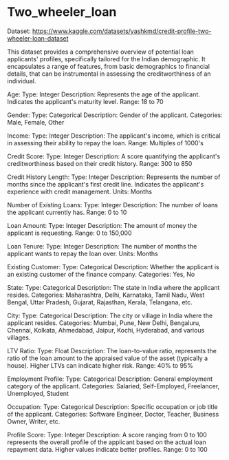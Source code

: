 # Two_wheeler_loan

Dataset: https://www.kaggle.com/datasets/yashkmd/credit-profile-two-wheeler-loan-dataset

This dataset provides a comprehensive overview of potential loan applicants' profiles, specifically tailored for the Indian demographic. It encapsulates a range of features, from basic demographics to financial details, that can be instrumental in assessing the creditworthiness of an individual.

Age:
Type: Integer
Description: Represents the age of the applicant. Indicates the applicant's maturity level.
Range: 18 to 70

Gender:
Type: Categorical
Description: Gender of the applicant.
Categories: Male, Female, Other

Income:
Type: Integer
Description: The applicant's income, which is critical in assessing their ability to repay the loan.
Range: Multiples of 1000's

Credit Score:
Type: Integer
Description: A score quantifying the applicant's creditworthiness based on their credit history.
Range: 300 to 850

Credit History Length:
Type: Integer
Description: Represents the number of months since the applicant's first credit line. Indicates the applicant's experience with credit management.
Units: Months

Number of Existing Loans:
Type: Integer
Description: The number of loans the applicant currently has.
Range: 0 to 10

Loan Amount:
Type: Integer
Description: The amount of money the applicant is requesting.
Range: 0 to 150,000

Loan Tenure:
Type: Integer
Description: The number of months the applicant wants to repay the loan over.
Units: Months

Existing Customer:
Type: Categorical
Description: Whether the applicant is an existing customer of the finance company.
Categories: Yes, No

State:
Type: Categorical
Description: The state in India where the applicant resides.
Categories: Maharashtra, Delhi, Karnataka, Tamil Nadu, West Bengal, Uttar Pradesh, Gujarat, Rajasthan, Kerala, Telangana, etc.

City:
Type: Categorical
Description: The city or village in India where the applicant resides.
Categories: Mumbai, Pune, New Delhi, Bengaluru, Chennai, Kolkata, Ahmedabad, Jaipur, Kochi, Hyderabad, and various villages.

LTV Ratio:
Type: Float
Description: The loan-to-value ratio, represents the ratio of the loan amount to the appraised value of the asset (typically a house). Higher LTVs can indicate higher risk.
Range: 40% to 95%

Employment Profile:
Type: Categorical
Description: General employment category of the applicant.
Categories: Salaried, Self-Employed, Freelancer, Unemployed, Student

Occupation:
Type: Categorical
Description: Specific occupation or job title of the applicant.
Categories: Software Engineer, Doctor, Teacher, Business Owner, Writer, etc.

Profile Score:
Type: Integer
Description: A score ranging from 0 to 100 represents the overall profile of the applicant based on the actual loan repayment data. Higher values indicate better profiles.
Range: 0 to 100

